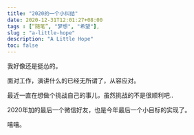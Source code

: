```yaml
---
title: "2020的一个小纠结"
date: 2020-12-31T12:01:27+08:00
tags : [“随笔”, "梦想", "希望"],
slug : "a-little-hope"
description: "A Little Hope"
toc: false
---
```


我好像还是挺怂的。

面对工作，演讲什么的已经无所谓了，从容应对。

最近一直在想做个挑战自己的事儿，虽然挑战的不是很顺利吧..

2020年加的最后一个微信好友，也是今年最后一个小目标的实现了。


嘻嘻。